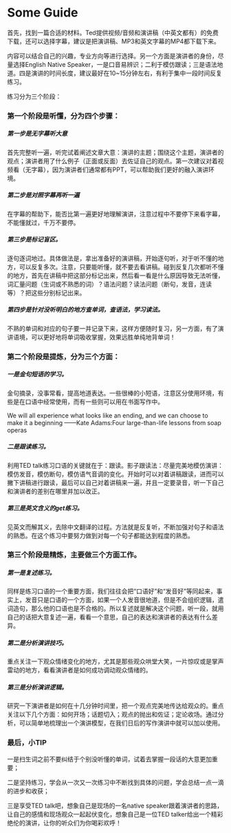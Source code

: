 # Some Guide

首先，找到一篇合适的材料。Ted提供视频/音频和演讲稿（中英文都有）的免费下载，还可以选择字幕，建议是把演讲稿、MP3和英文字幕的MP4都下载下来。

内容可以结合自己的兴趣，专业方向等进行选择。另一个方面是演讲者的身份，尽量选择English Native Speaker，一是口音易辨识；二利于模仿跟读；三是语法地道。四是演讲的时间长度，建议最好在10~15分钟左右，有利于集中一段时间反复练习。

练习分为三个阶段：

### 第一个阶段是听懂，分为四个步骤：
##### 第一步是无字幕听大意
   首先完整听一遍，听完试着阐述文章大意：演讲的主题；围绕这个主题，演讲者的观点；演讲者用了什么例子（正面或反面）去佐证自己的观点。第一次建议对着视频看（无字幕），因为演讲者们通常都有PPT，可以帮助我们更好的融入演讲环境。

##### 第二步是对照字幕再听一遍
   在字幕的帮助下，能否比第一遍更好地理解演讲，注意过程中不要停下来看字幕，不能懂就过，千万不要停。

##### 第三步是标记盲区。
   逐句逐词地过。具体做法是，拿出准备好的演讲稿，开始逐句听，对于听不懂的地方，可以反复多次。注意，只要能听懂，就不要去看讲稿。碰到反复几次都听不懂的地方，首先在讲稿中把这部分标记出来，然后看一看是什么原因导致无法听懂，词汇量问题（生词或不熟悉的词）？语法问题？读法问题（断句，发音，连读等）？把这些分别标记出来。

##### 第四步是针对没听明白的地方查单词，查语法，学习读法。
   不熟的单词和对应的句子要一并记录下来，这样方便随时复习，另一方面，有了演讲语境，可以更好地将单词吸收掌握，效果远胜单纯地背单词！

### 第二个阶段是提炼，分为三个方面：
##### 一是金句短语的学习。
   金句摘录，没事常看，提高地道表达。一些很棒的小短语，注意区分使用环境，有些是在口语中经常使用，而有一些则可以用在书面写作中。

We will all experience what looks like an ending, and we can choose to make it a beginning
——Kate Adams:Four large-than-life lessons from soap operas

##### 二是跟读练习。
   利用TED talk练习口语的关键就在于：跟读。影子跟读法：尽量完美地模仿演讲：模仿发音，模仿断句，模仿语气音调的变化。开始时可以对着讲稿跟读，进而可以撇下讲稿进行跟读，最后可以自己对着讲稿来一遍，并且一定要录音，听一下自己和演讲者的差别在哪里并加以改正。

##### 第三是英文含义的get练习。
   见英文而解其义，去除中文翻译的过程。方法就是反复听，不断加强对句子和语法的熟悉。在这个练习中要努力做到对每一个句子都能达到程度的熟悉。

### 第三个阶段是精炼，主要做三个方面工作。
##### 第一是复述练习。
   同样是练习口语的一个重要方面，我们往往会把“口语好”和“发音好”等同起来，事实上，发音只是口语的一个方面，如果一个人发音很地道，但是不会组织逻辑，遣词造句，那么他的口语也是不合格的。所以复述就是解决这个问题，听一段，就用自己的话把大意复述一遍，看看一个意思，自己的表达和演讲者的表达有什么差异。

##### 第二是分析演讲技巧。
   重点关注一下观众情绪变化的地方，尤其是那些观众哄堂大笑，一片惊叹或是掌声雷动的地方，看看演讲者是如何成功调动观众情绪的。

##### 第三是分析演讲逻辑。
   研究一下演讲者是如何在十几分钟时间里，把一个观点完美地传达给观众的。重点关注以下几个方面：如何开场；话题切入；观点的抛出和佐证；定论收场。通过分析，可以简单地梳理出一个演讲模型，在我们日后的写作演讲中就可以加以使用。


### 最后，小TIP

一是扫生词之前不要纠结于个别没听懂的单词，试着去掌握一段话的大意更加重要；

二是坚持练习，学会从一次又一次练习中不断找到具体的问题，学会总结一点一滴的进步和收获；

三是享受TED talk吧，想象自己是现场的一名native speaker跟着演讲者的思路，让自己的感情和现场观众一起起伏变化，想象自己是一位TED talker给出一个精彩绝伦的演讲，让你的听众们为你喝彩欢呼！
